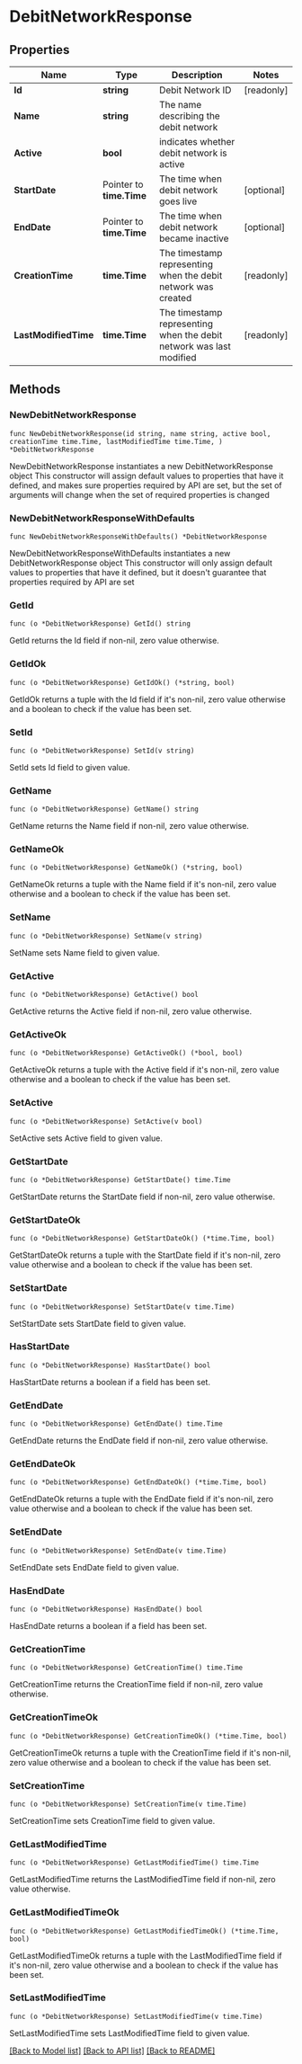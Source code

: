 # DebitNetworkResponse

## Properties

Name | Type | Description | Notes
------------ | ------------- | ------------- | -------------
**Id** | **string** | Debit Network ID | [readonly] 
**Name** | **string** | The name describing the debit network | 
**Active** | **bool** | indicates whether debit network is active | 
**StartDate** | Pointer to **time.Time** | The time when debit network goes live | [optional] 
**EndDate** | Pointer to **time.Time** | The time when debit network became inactive | [optional] 
**CreationTime** | **time.Time** | The timestamp representing when the debit network was created | [readonly] 
**LastModifiedTime** | **time.Time** | The timestamp representing when the debit network was last modified | [readonly] 

## Methods

### NewDebitNetworkResponse

`func NewDebitNetworkResponse(id string, name string, active bool, creationTime time.Time, lastModifiedTime time.Time, ) *DebitNetworkResponse`

NewDebitNetworkResponse instantiates a new DebitNetworkResponse object
This constructor will assign default values to properties that have it defined,
and makes sure properties required by API are set, but the set of arguments
will change when the set of required properties is changed

### NewDebitNetworkResponseWithDefaults

`func NewDebitNetworkResponseWithDefaults() *DebitNetworkResponse`

NewDebitNetworkResponseWithDefaults instantiates a new DebitNetworkResponse object
This constructor will only assign default values to properties that have it defined,
but it doesn't guarantee that properties required by API are set

### GetId

`func (o *DebitNetworkResponse) GetId() string`

GetId returns the Id field if non-nil, zero value otherwise.

### GetIdOk

`func (o *DebitNetworkResponse) GetIdOk() (*string, bool)`

GetIdOk returns a tuple with the Id field if it's non-nil, zero value otherwise
and a boolean to check if the value has been set.

### SetId

`func (o *DebitNetworkResponse) SetId(v string)`

SetId sets Id field to given value.


### GetName

`func (o *DebitNetworkResponse) GetName() string`

GetName returns the Name field if non-nil, zero value otherwise.

### GetNameOk

`func (o *DebitNetworkResponse) GetNameOk() (*string, bool)`

GetNameOk returns a tuple with the Name field if it's non-nil, zero value otherwise
and a boolean to check if the value has been set.

### SetName

`func (o *DebitNetworkResponse) SetName(v string)`

SetName sets Name field to given value.


### GetActive

`func (o *DebitNetworkResponse) GetActive() bool`

GetActive returns the Active field if non-nil, zero value otherwise.

### GetActiveOk

`func (o *DebitNetworkResponse) GetActiveOk() (*bool, bool)`

GetActiveOk returns a tuple with the Active field if it's non-nil, zero value otherwise
and a boolean to check if the value has been set.

### SetActive

`func (o *DebitNetworkResponse) SetActive(v bool)`

SetActive sets Active field to given value.


### GetStartDate

`func (o *DebitNetworkResponse) GetStartDate() time.Time`

GetStartDate returns the StartDate field if non-nil, zero value otherwise.

### GetStartDateOk

`func (o *DebitNetworkResponse) GetStartDateOk() (*time.Time, bool)`

GetStartDateOk returns a tuple with the StartDate field if it's non-nil, zero value otherwise
and a boolean to check if the value has been set.

### SetStartDate

`func (o *DebitNetworkResponse) SetStartDate(v time.Time)`

SetStartDate sets StartDate field to given value.

### HasStartDate

`func (o *DebitNetworkResponse) HasStartDate() bool`

HasStartDate returns a boolean if a field has been set.

### GetEndDate

`func (o *DebitNetworkResponse) GetEndDate() time.Time`

GetEndDate returns the EndDate field if non-nil, zero value otherwise.

### GetEndDateOk

`func (o *DebitNetworkResponse) GetEndDateOk() (*time.Time, bool)`

GetEndDateOk returns a tuple with the EndDate field if it's non-nil, zero value otherwise
and a boolean to check if the value has been set.

### SetEndDate

`func (o *DebitNetworkResponse) SetEndDate(v time.Time)`

SetEndDate sets EndDate field to given value.

### HasEndDate

`func (o *DebitNetworkResponse) HasEndDate() bool`

HasEndDate returns a boolean if a field has been set.

### GetCreationTime

`func (o *DebitNetworkResponse) GetCreationTime() time.Time`

GetCreationTime returns the CreationTime field if non-nil, zero value otherwise.

### GetCreationTimeOk

`func (o *DebitNetworkResponse) GetCreationTimeOk() (*time.Time, bool)`

GetCreationTimeOk returns a tuple with the CreationTime field if it's non-nil, zero value otherwise
and a boolean to check if the value has been set.

### SetCreationTime

`func (o *DebitNetworkResponse) SetCreationTime(v time.Time)`

SetCreationTime sets CreationTime field to given value.


### GetLastModifiedTime

`func (o *DebitNetworkResponse) GetLastModifiedTime() time.Time`

GetLastModifiedTime returns the LastModifiedTime field if non-nil, zero value otherwise.

### GetLastModifiedTimeOk

`func (o *DebitNetworkResponse) GetLastModifiedTimeOk() (*time.Time, bool)`

GetLastModifiedTimeOk returns a tuple with the LastModifiedTime field if it's non-nil, zero value otherwise
and a boolean to check if the value has been set.

### SetLastModifiedTime

`func (o *DebitNetworkResponse) SetLastModifiedTime(v time.Time)`

SetLastModifiedTime sets LastModifiedTime field to given value.



[[Back to Model list]](../README.md#documentation-for-models) [[Back to API list]](../README.md#documentation-for-api-endpoints) [[Back to README]](../README.md)


